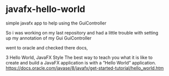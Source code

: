 # javafx-hello-world
simple javafx app to help using the GuiController


So i was working on my last repository and had a little trouble with setting up my annotation of my Gui GuiController

went to oracle and checked there docs,

3 Hello World, JavaFX Style
The best way to teach you what it is like to create and build a JavaFX application is with a ”Hello World” application.
https://docs.oracle.com/javase/8/javafx/get-started-tutorial/hello_world.htm
